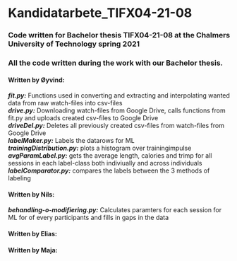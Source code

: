 # Kandidatarbete_TIFX04-21-08
### Code written for Bachelor thesis TIFX04-21-08 at the Chalmers University of Technology spring 2021

### All the code written during the work with our Bachelor thesis.

#### Written by Øyvind:  
  ***fit.py:*** Functions used in converting and extracting and interpolating wanted data from raw watch-files into csv-files  
  ***drive.py:*** Downloading watch-files from Google Drive, calls functions from fit.py and uploads created csv-files to Google Drive  
  ***driveDel.py:*** Deletes all previously created csv-files from watch-files from Google Drive  
  ***labelMaker.py:*** Labels the datarows for ML  
  ***trainingDistribution.py:*** plots a histogram over trainingimpulse  
  ***avgParamLabel.py:*** gets the average length, calories and trimp for all sessions in each label-class both indiviually and across individuals  
  ***labelComparator.py:*** compares the labels between the 3 methods of labeling  

#### Written by Nils:
  ***behandling-o-modifiering.py:*** Calculates paramters for each session for ML for of every participants and fills in gaps in the data

#### Written by Elias:

#### Written by Maja:
